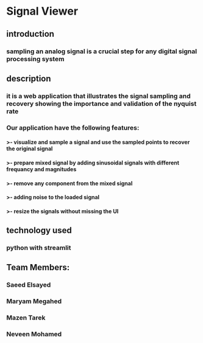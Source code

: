 # Signal Viewer
## introduction 
### sampling an analog signal is a crucial step for any digital signal processing system 
## description 
### it is a web application that illustrates the signal sampling and recovery showing the importance and validation of the nyquist rate
### Our application have the following features:
#### >- visualize and sample a signal and use the sampled points to recover the original signal
#### >- prepare mixed signal by adding sinusoidal signals with different frequancy and magnitudes 
#### >- remove any component from the mixed signal
#### >- adding noise to the loaded signal 
#### >- resize the signals without missing the UI
## technology used 
### python with streamlit
## Team Members:
### Saeed Elsayed   
###  Maryam Megahed
###  Mazen Tarek
###  Neveen Mohamed
